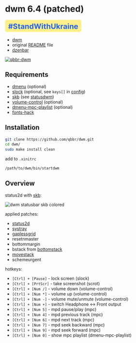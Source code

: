 # dwm 6.4 (patched)

[![Stand With Ukraine](https://raw.githubusercontent.com/vshymanskyy/StandWithUkraine/main/badges/StandWithUkraine.svg)](https://github.com/vshymanskyy/StandWithUkraine/blob/main/docs/README.md)

 * [dwm](https://dwm.suckless.org/)
 * original [README](README) file
 * [dzenbar](https://github.com/qbbr/dzenbar)

[![qbbr-dwm](https://i.imgur.com/7UicBQJl.png)](https://i.imgur.com/7UicBQJ.png)

## Requirements

 * [dmenu](http://tools.suckless.org/dmenu/) (optional)
 * [slock](http://tools.suckless.org/slock) (optional, see `keys[]` in [config](config.h.dist#L125))
 * [skb](https://github.com/polachok/skb) (see [statusdwm](bin/statusdwm))
 * [volume-control](https://github.com/qbbr/dotfiles/blob/master/bin/volume-control) (optional)
 * [dmenu-mpc-playlist](https://github.com/qbbr/dotfiles/blob/master/bin/dmenu-mpc-playlist) (optional)
 * [fonts-hack](https://packages.debian.org/stable/source/fonts-hack)

## Installation

```bash
git clone https://github.com/qbbr/dwm.git
cd dwm/
sudo make install clean
```

add to `.xinitrc`

```bash
/path/to/dwm/bin/startdwm
```

## Overview

status2d with [skb](https://github.com/polachok/skb):

![dwm statusbar skb colored](https://i.imgur.com/7syG1Ni.png)

applied patches:

 * [status2d](https://dwm.suckless.org/patches/status2d/)
 * [systray](https://dwm.suckless.org/patches/systray/)
 * [gaplessgrid](https://dwm.suckless.org/patches/gaplessgrid/)
 * resetnmaster
 * bottommargin
 * bstack from [bottomstack](https://dwm.suckless.org/patches/bottomstack/)
 * [movestack](https://dwm.suckless.org/patches/movestack/)
 * schemeurgent

hotkeys:

 * `[Ctrl] + [Pause]`  - lock screen (slock)
 * `[Ctrl] + [PrtScr]` - take screenshot (scrot)
 * `[Ctrl] + [Num /]`  - volume down (volume-control)
 * `[Ctrl] + [Num *]`  - volume up (volume-control)
 * `[Ctrl] + [Num -]`  - volume mute/unmute (volume-control)
 * `[Ctrl] + [Num +]`  - switch Headphone <-> Front output
 * `[Ctrl] + [Num 5]`  - mpd pause/play (mpc)
 * `[Ctrl] + [Num 4]`  - mpd previous track (mpc)
 * `[Ctrl] + [Num 6]`  - mpd next track (mpc)
 * `[Ctrl] + [Num 7]`  - mpd seek backward (mpc)
 * `[Ctrl] + [Num 9]`  - mpd seek forward (mpc)
 * `[Ctrl] + [Num 0]`  - show mpc playlist (dmenu-mpc-playlist)
